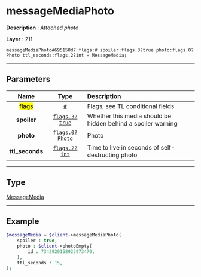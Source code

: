 # messageMediaPhoto

**Description** : *Attached photo*

**Layer** : 211

```tl
messageMediaPhoto#695150d7 flags:# spoiler:flags.3?true photo:flags.0?Photo ttl_seconds:flags.2?int = MessageMedia;
```

---

## Parameters

| Name | Type | Description |
| :---: | :---: | :--- |
| <mark>flags</mark> | [`#`](type/#) | Flags, see TL conditional fields |
| **spoiler** | [`flags.3?true`](type/true) | Whether this media should be hidden behind a spoiler warning |
| **photo** | [`flags.0?Photo`](type/Photo) | Photo |
| **ttl_seconds** | [`flags.2?int`](type/int) | Time to live in seconds of self-destructing photo |

---

## Type

[MessageMedia](type/MessageMedia)

---

## Example

```php
$messageMedia = $client->messageMediaPhoto(
	spoiler : true,
	photo : $client->photoEmpty(
		id : 7342920158923973470,
	),
	ttl_seconds : 15,
);
```